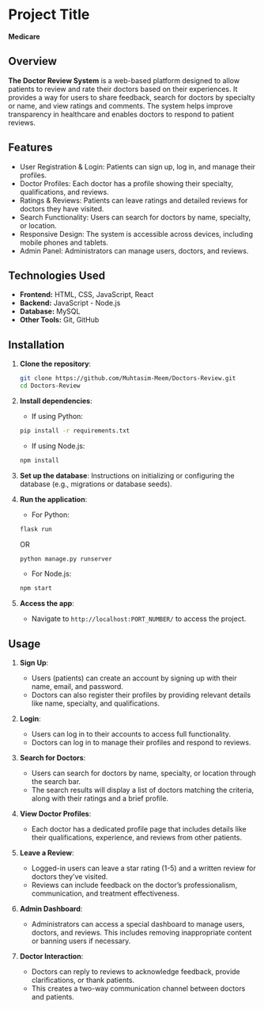 # Project Title
**Medicare**

## Overview
**The Doctor Review System** is a web-based platform designed to allow patients to review and rate their
doctors based on their experiences. It provides a way for users to share feedback, search for doctors by specialty or name, and view ratings and comments. The system helps improve transparency in healthcare and enables doctors to respond to patient reviews.

## Features
- User Registration & Login: Patients can sign up, log in, and manage their profiles.
- Doctor Profiles: Each doctor has a profile showing their specialty, qualifications, and reviews.
- Ratings & Reviews: Patients can leave ratings and detailed reviews for doctors they have visited.
- Search Functionality: Users can search for doctors by name, specialty, or location.
- Responsive Design: The system is accessible across devices, including mobile phones and tablets.
- Admin Panel: Administrators can manage users, doctors, and reviews.

## Technologies Used
- **Frontend:** HTML, CSS, JavaScript, React
- **Backend:** JavaScript - Node.js
- **Database:** MySQL
- **Other Tools:**  Git, GitHub

## Installation

1. **Clone the repository**:
    ```bash
    git clone https://github.com/Muhtasim-Meem/Doctors-Review.git
    cd Doctors-Review
    ```

2. **Install dependencies**:
    - If using Python:
    ```bash
    pip install -r requirements.txt
    ```
    - If using Node.js:
    ```bash
    npm install
    ```

3. **Set up the database**:
    Instructions on initializing or configuring the database (e.g., migrations or database seeds).

4. **Run the application**:
    - For Python:
    ```bash
    flask run
    ```
    OR
    ```bash
    python manage.py runserver
    ```
    - For Node.js:
    ```bash
    npm start
    ```

5. **Access the app**:
    - Navigate to `http://localhost:PORT_NUMBER/` to access the project.

## Usage

1. **Sign Up**: 
   - Users (patients) can create an account by signing up with their name, email, and password.
   - Doctors can also register their profiles by providing relevant details like name, specialty, and qualifications.

2. **Login**:
   - Users can log in to their accounts to access full functionality.
   - Doctors can log in to manage their profiles and respond to reviews.

3. **Search for Doctors**:
   - Users can search for doctors by name, specialty, or location through the search bar.
   - The search results will display a list of doctors matching the criteria, along with their ratings and a brief profile.

4. **View Doctor Profiles**:
   - Each doctor has a dedicated profile page that includes details like their qualifications, experience, and reviews from other patients.

5. **Leave a Review**:
   - Logged-in users can leave a star rating (1-5) and a written review for doctors they’ve visited.
   - Reviews can include feedback on the doctor’s professionalism, communication, and treatment effectiveness.

6. **Admin Dashboard**:
   - Administrators can access a special dashboard to manage users, doctors, and reviews. This includes removing inappropriate content or banning users if necessary.

7. **Doctor Interaction**:
   - Doctors can reply to reviews to acknowledge feedback, provide clarifications, or thank patients.
   - This creates a two-way communication channel between doctors and patients.



